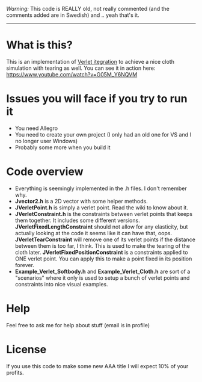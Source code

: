 *Warning:* This code is REALLY old, not really commented (and the comments added are in Swedish) and .. yeah that's it.

---

# What is this?

This is an implementation of [Verlet itegration](https://en.wikipedia.org/wiki/Verlet_integration) to achieve a nice cloth simulation with tearing as well. You can see it in action here: https://www.youtube.com/watch?v=G05M_Y6NQVM

# Issues you will face if you try to run it

- You need Allegro
- You need to create your own project (I only had an old one for VS and I no longer user Windows)
- Probably some more when you build it

# Code overview

- Everything is seemingly implemented in the .h files. I don't remember why.  
- **Jvector2.h** is a 2D vector with some helper methods.
- **JVerletPoint.h** is simply a verlet point. Read the wiki to know about it.
- **JVerletConstraint.h** is the constraints between verlet points that keeps them together. It includes some different versions. **JVerletFixedLengthConstraint** should not allow for any elasticity, but actually looking at the code it seems like it can have that, oops. **JVerletTearConstraint** will remove one of its verlet points if the distance between them is too far, I think. This is used to make the tearing of the cloth later. **JVerletFixedPositionConstraint** is a constraints applied to ONE verlet point. You can apply this to make a point fixed in its position forever.
- **Example_Verlet_Softbody.h** and **Example_Verlet_Cloth.h** are sort of a "scenarios" where it only is used to setup a bunch of verlet points and constraints into nice visual examples.

# Help

Feel free to ask me for help about stuff (email is in profile)

# License

If you use this code to make some new AAA title I will expect 10% of your profits.
